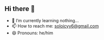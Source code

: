 ## Hi there 👋

- 🌱 I’m currently learning nothing...
- 📫 How to reach me: soloicyy6@gmail.com
- 😄 Pronouns: he/him
